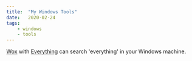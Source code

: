 ```yaml
---
title:  "My Windows Tools"
date:   2020-02-24
tags:
    - windows
    - tools
---
```



[Wox](https://github.com/Wox-launcher/Wox) with [Everything](https://www.voidtools.com/) can search 'everything' in your Windows machine.